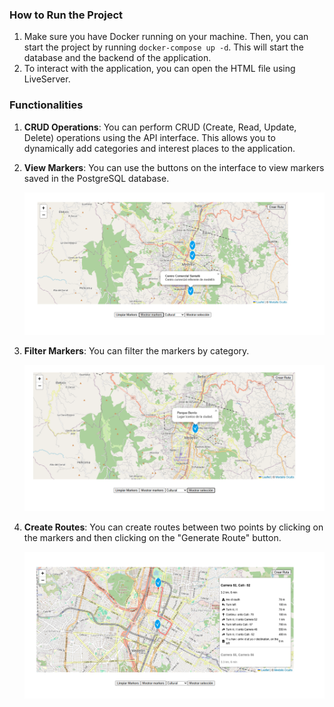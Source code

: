 ### How to Run the Project

1. Make sure you have Docker running on your machine. Then, you can start the project by running `docker-compose up -d`. This will start the database and the backend of the application.
2. To interact with the application, you can open the HTML file using LiveServer.

### Functionalities

1. **CRUD Operations**: You can perform CRUD (Create, Read, Update, Delete) operations using the API interface. This allows you to dynamically add categories and interest places to the application.
2. **View Markers**: You can use the buttons on the interface to view markers saved in the PostgreSQL database.

   ![Functionality 1](https://github.com/julianvb03/MedalloOculto_PC/blob/main/resources/images/Functionality-1.png?raw=true)

3. **Filter Markers**: You can filter the markers by category.

   ![Functionality 2](https://github.com/julianvb03/MedalloOculto_PC/blob/main/resources/images/Functionality-2.png?raw=true)

4. **Create Routes**: You can create routes between two points by clicking on the markers and then clicking on the "Generate Route" button.

   ![Functionality 3](https://github.com/julianvb03/MedalloOculto_PC/blob/main/resources/images/Functionality-3.png?raw=true)
